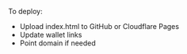 To deploy:
- Upload index.html to GitHub or Cloudflare Pages
- Update wallet links
- Point domain if needed
